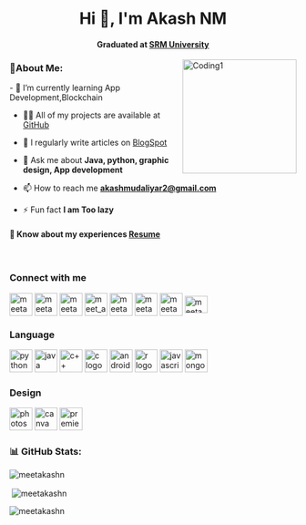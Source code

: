 <h1 align="center">Hi 👋, I'm Akash NM</h1>
<h4 align="center">Graduated at <a href="https://www.srmist.edu.in/">SRM University</a></h4>

<img align="right" width=200 alt="Coding1" src="https://media1.tenor.com/m/DimzPZMypFcAAAAd/laptop.gif"/>

<h3 align="left">💫About Me:</h3>
- 🌱 I’m currently learning App Development,Blockchain

- 👨‍💻 All of my projects are available at [GitHub](https://github.com/meetakashn)

- 📝 I regularly write articles on [BlogSpot](https://sportsnewsak.blogspot.com/)

- 💬 Ask me about **Java, python, graphic design, App development**

- 📫 How to reach me **akashmudaliyar2@gmail.com**

- ⚡ Fun fact **I am Too lazy**
<h4 align="left">📄 Know about my experiences <a href="https://drive.google.com/file/d/1-pSTZGXqvcfRX7R3sVhkOJsdqZq8ZfHk/view?usp=sharing">Resume</a></h4><br>
<h3 align="left">Connect with me</h3>
<p align="left">
<a href="https://twitter.com/meetakashn" target="blank"><img align="center" src="https://png.pngtree.com/png-vector/20221018/ourmid/pngtree-twitter-social-media-round-icon-png-image_6315985.png" alt="meetakashn" height="40" width="40" /></a>
<a href="https://linkedin.com/in/meetakashn" target="blank"><img align="center" src="https://png.pngtree.com/element_our/sm/20180626/sm_5b321c9756fc6.jpg" alt="meetakashn" height="40" width="40" /></a>
<a href="https://fb.com/meetakashn" target="blank"><img align="center" src="https://png.pngtree.com/png-vector/20221018/ourmid/pngtree-facebook-social-media-icon-png-image_6315968.png" alt="meetakashn" height="40" width="40" /></a>
<a href="https://instagram.com/meet_akash_n" target="blank"><img align="center" src="https://png.pngtree.com/png-vector/20221018/ourmid/pngtree-instagram-icon-png-image_6315974.png" alt="meet_akash_n" height="40" width="40" /></a>
<a href="https://www.youtube.com/@meetakashn" target="blank"><img align="center" src="https://png.pngtree.com/png-vector/20221018/ourmid/pngtree-youtube-social-media-round-icon-png-image_6315993.png" alt="meetakashn" height="40" width="40" /></a>
<a href="https://www.hackerrank.com/meetakashn" target="blank"><img align="center" src="https://w7.pngwing.com/pngs/527/685/png-transparent-hackerrank-programmer-computer-programming-logo-java-hackerrank-angle-trademark-logo-thumbnail.png" alt="meetakashn" height="40" width="40" /></a>
<a href="https://www.leetcode.com/meetakashn" target="blank"><img align="center" src="https://cdn.iconscout.com/icon/free/png-256/free-leetcode-3521542-2944960.png" alt="meetakashn" height="40" width="40" /></a>
<a href="https://auth.geeksforgeeks.org/user/meetakashn" target="blank"><img align="center" src="https://upload.wikimedia.org/wikipedia/commons/4/43/GeeksforGeeks.svg" alt="meetakashn" height="30" width="40" /></a>
</p>
<h3 align="left">Language</h3>
<div align="left">
  <img src="https://w7.pngwing.com/pngs/234/329/png-transparent-python-logo-thumbnail.png" height="40" width="40" alt="python logo"  />
  <img src="https://w7.pngwing.com/pngs/405/878/png-transparent-java-logo-java-runtime-environment-computer-icons-java-platform-standard-edition-java-miscellaneous-text-logo-thumbnail.png" height="40" width="40" alt="java logo"  />
  <img src="https://w7.pngwing.com/pngs/46/626/png-transparent-c-logo-the-c-programming-language-computer-icons-computer-programming-source-code-programming-miscellaneous-template-blue-thumbnail.png" height="40" width="40" alt="c++ logo"  />
   <img src="https://w7.pngwing.com/pngs/724/306/png-transparent-c-logo-c-programming-language-icon-letter-c-blue-logo-computer-program-thumbnail.png" height="40" width="40" alt="c logo"  />
  <img src="https://www.freepnglogos.com/uploads/android-logo-png/android-logo-0.png" height="40" width="40" alt="android logo"  />
 <img src="https://upload.wikimedia.org/wikipedia/commons/thumb/1/1b/R_logo.svg/724px-R_logo.svg.png?20160212050515" height="40" width="40" alt="r logo"  />
  <img src="https://w7.pngwing.com/pngs/725/775/png-transparent-javascript-html-logo-blog-css3-javanese-miscellaneous-angle-text-thumbnail.png" height="40" width="40" alt="javascript logo"  />
   <img src="https://w7.pngwing.com/pngs/956/695/png-transparent-mongodb-original-wordmark-logo-icon-thumbnail.png" height="40" width="40" alt="mongodb logo"  />  
</div>
<h3 align="left">Design</h3>
<div align="left">
 <img src="https://logodownload.org/wp-content/uploads/2019/10/adobe-photoshop-logo-1.png" height="40" width="40" alt="photoshop logo" />
 <img src="https://freelogopng.com/images/all_img/1656733637logo-canva-png.png" height="40" width="40" alt="canva logo"  />
 <img src="https://logodownload.org/wp-content/uploads/2019/10/adobe-premiere-pro-logo-5.png" height="40" width="40" alt="premiere logo"  />
</div>
<h3 align="left">📊 GitHub Stats:</h3>
<p><img align="center" src="https://github-readme-stats.vercel.app/api/top-langs?username=meetakashn&show_icons=true&locale=en&layout=compact" alt="meetakashn" /></p>

<p>&nbsp;<img align="center" src="https://github-readme-stats.vercel.app/api?username=meetakashn&show_icons=true&locale=en" alt="meetakashn" /></p>

<p><img align="center" src="https://github-readme-streak-stats.herokuapp.com/?user=meetakashn&" alt="meetakashn" /></p>

